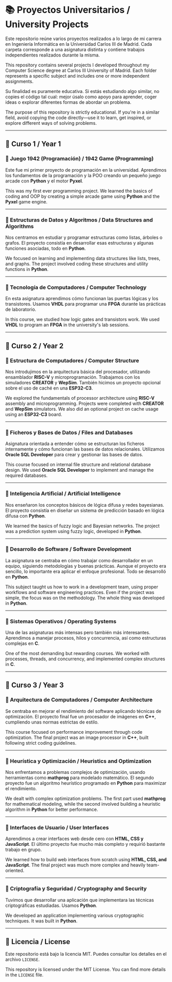 # 📚 Proyectos Universitarios / University Projects

Este repositorio reúne varios proyectos realizados a lo largo de mi carrera en Ingeniería Informática en la Universidad Carlos III de Madrid. Cada carpeta corresponde a una asignatura distinta y contiene trabajos independientes realizados durante la misma.

This repository contains several projects I developed throughout my Computer Science degree at Carlos III University of Madrid. Each folder represents a specific subject and includes one or more independent assignments.


Su finalidad es puramente educativa. Si estás estudiando algo similar, no copies el código tal cual: mejor úsalo como apoyo para aprender, coger ideas o explorar diferentes formas de abordar un problema.

The purpose of this repository is strictly educational. If you're in a similar field, avoid copying the code directly—use it to learn, get inspired, or explore different ways of solving problems.

---

## 📘 Curso 1 / Year 1

### 🔹 Juego 1942 (Programación) / 1942 Game (Programming)

Este fue mi primer proyecto de programación en la universidad. Aprendimos los fundamentos de la programación y la POO creando un pequeño juego arcade con **Python** y el motor **Pyxel**.

This was my first ever programming project. We learned the basics of coding and OOP by creating a simple arcade game using **Python** and the **Pyxel** game engine.

---

### 🔹 Estructuras de Datos y Algoritmos / Data Structures and Algorithms

Nos centramos en estudiar y programar estructuras como listas, árboles o grafos. El proyecto consistía en desarrollar esas estructuras y algunas funciones asociadas, todo en **Python**.

We focused on learning and implementing data structures like lists, trees, and graphs. The project involved coding these structures and utility functions in **Python**.

---

### 🔹 Tecnología de Computadores / Computer Technology

En esta asignatura aprendimos cómo funcionan las puertas lógicas y los transistores. Usamos **VHDL** para programar una **FPGA** durante las prácticas de laboratorio.

In this course, we studied how logic gates and transistors work. We used **VHDL** to program an **FPGA** in the university's lab sessions.

---

## 📗 Curso 2 / Year 2

### 🔹 Estructura de Computadores / Computer Structure

Nos introdujimos en la arquitectura básica del procesador, utilizando ensamblador **RISC-V** y microprogramación. Trabajamos con los simuladores **CREATOR** y **WepSim**. También hicimos un proyecto opcional sobre el uso de caché en una **ESP32-C3**.

We explored the fundamentals of processor architecture using **RISC-V** assembly and microprogramming. Projects were completed with **CREATOR** and **WepSim** simulators. We also did an optional project on cache usage using an **ESP32-C3** board.

---

### 🔹 Ficheros y Bases de Datos / Files and Databases

Asignatura orientada a entender cómo se estructuran los ficheros internamente y cómo funcionan las bases de datos relacionales. Utilizamos **Oracle SQL Developer** para crear y gestionar las bases de datos.

This course focused on internal file structure and relational database design. We used **Oracle SQL Developer** to implement and manage the required databases.

---

### 🔹 Inteligencia Artificial / Artificial Intelligence

Nos enseñaron los conceptos básicos de lógica difusa y redes bayesianas. El proyecto consistía en diseñar un sistema de predicción basado en lógica difusa con **Python**.

We learned the basics of fuzzy logic and Bayesian networks. The project was a prediction system using fuzzy logic, developed in **Python**.

---

### 🔹 Desarrollo de Software / Software Development

La asignatura se centraba en cómo trabajar como desarrollador en un equipo, siguiendo metodologías y buenas prácticas. Aunque el proyecto era sencillo, lo importante era aplicar el enfoque profesional. Todo se desarrolló en **Python**.

This subject taught us how to work in a development team, using proper workflows and software engineering practices. Even if the project was simple, the focus was on the methodology. The whole thing was developed in **Python**.

---

### 🔹 Sistemas Operativos / Operating Systems

Una de las asignaturas más intensas pero también más interesantes. Aprendimos a manejar procesos, hilos y concurrencia, así como estructuras complejas en **C**.

One of the most demanding but rewarding courses. We worked with processes, threads, and concurrency, and implemented complex structures in **C**.

---

## 📙 Curso 3 / Year 3

### 🔹 Arquitectura de Computadores / Computer Architecture

Se centraba en mejorar el rendimiento del software aplicando técnicas de optimización. El proyecto final fue un procesador de imágenes en **C++**, cumpliendo unas normas estrictas de estilo.

This course focused on performance improvement through code optimization. The final project was an image processor in **C++**, built following strict coding guidelines.

---

### 🔹 Heurística y Optimización / Heuristics and Optimization

Nos enfrentamos a problemas complejos de optimización, usando herramientas como **mathprog** para modelado matemático. El segundo proyecto fue un algoritmo heurístico programado en **Python** para maximizar el rendimiento.

We dealt with complex optimization problems. The first part used **mathprog** for mathematical modeling, while the second involved building a heuristic algorithm in **Python** for better performance.

---

### 🔹 Interfaces de Usuario / User Interfaces

Aprendimos a crear interfaces web desde cero con **HTML, CSS y JavaScript**. El último proyecto fue mucho más completo y requirió bastante trabajo en grupo.

We learned how to build web interfaces from scratch using **HTML, CSS, and JavaScript**. The final project was much more complex and heavily team-oriented.

---

### 🔹 Criptografía y Seguridad / Cryptography and Security

Tuvimos que desarrollar una aplicación que implementara las técnicas criptográficas estudiadas. Usamos **Python**.

We developed an application implementing various cryptographic techniques. It was built in **Python**.

---

## 📝 Licencia / License

Este repositorio está bajo la licencia MIT. Puedes consultar los detalles en el archivo `LICENSE`.

This repository is licensed under the MIT License. You can find more details in the `LICENSE` file.
